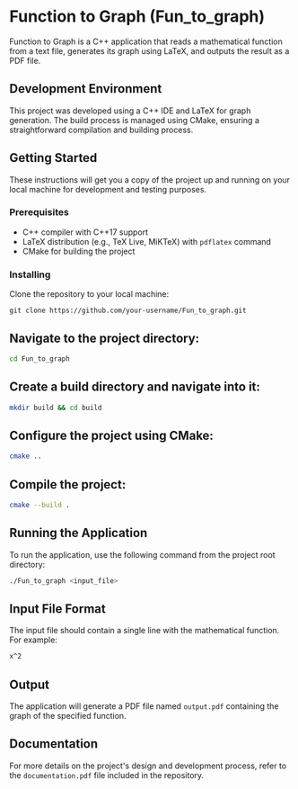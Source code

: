 # Function to Graph (Fun_to_graph)

Function to Graph is a C++ application that reads a mathematical function from a text file, generates its graph using LaTeX, and outputs the result as a PDF file.

## Development Environment

This project was developed using a C++ IDE and LaTeX for graph generation. The build process is managed using CMake, ensuring a straightforward compilation and building process.

## Getting Started

These instructions will get you a copy of the project up and running on your local machine for development and testing purposes.

### Prerequisites

- C++ compiler with C++17 support
- LaTeX distribution (e.g., TeX Live, MiKTeX) with `pdflatex` command
- CMake for building the project

### Installing

Clone the repository to your local machine:

```
git clone https://github.com/your-username/Fun_to_graph.git
```
## Navigate to the project directory:
```bash
cd Fun_to_graph
```
## Create a build directory and navigate into it:
```bash
mkdir build && cd build
```
## Configure the project using CMake:
```bash
cmake ..
```
## Compile the project:
```bash
cmake --build .
```
## Running the Application
To run the application, use the following command from the project root directory:

```bash
./Fun_to_graph <input_file>
```
## Input File Format
The input file should contain a single line with the mathematical function. For example:
```latex
x^2
```
## Output

The application will generate a PDF file named `output.pdf` containing the graph of the specified function.

## Documentation

For more details on the project's design and development process, refer to the `documentation.pdf` file included in the repository.





